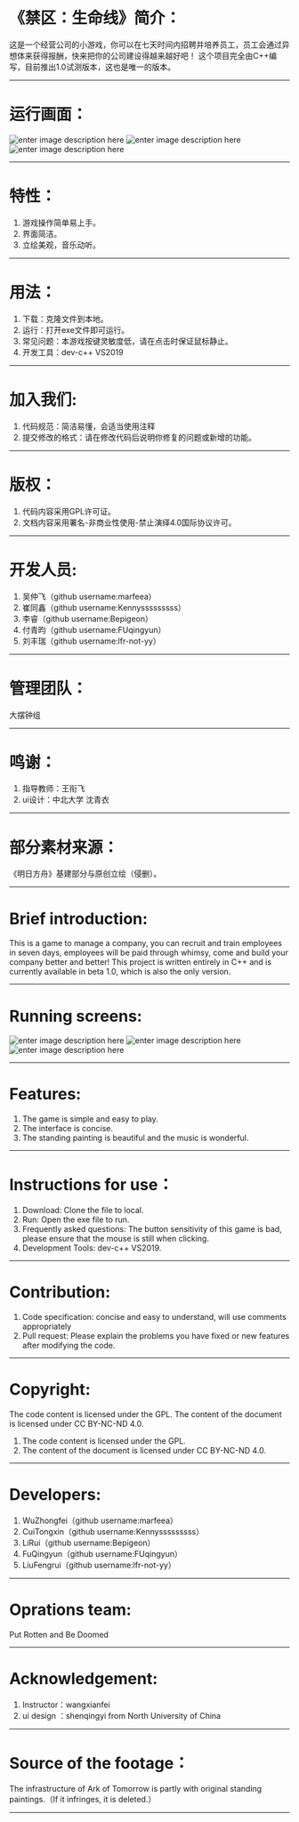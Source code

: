 ﻿# 《禁区：生命线》简介：
这是一个经营公司的小游戏，你可以在七天时间内招聘并培养员工，员工会通过异想体来获得报酬，快来把你的公司建设得越来越好吧！
这个项目完全由C++编写，目前推出1.0试测版本，这也是唯一的版本。
***
# 运行画面：
![enter image description here](https://pic2.zhimg.com/80/v2-e9302488cf67e7f65f509b2ea2cc63af_r.jpg)
![enter image description here](https://pic4.zhimg.com/80/v2-c9f292e1dfb3508b6a8f8788480c1983_r.jpg)
![enter image description here](https://pic1.zhimg.com/80/v2-61cf07afd19c5b374dffdde810b08da8_r.jpg)
***
# 特性：
1. 游戏操作简单易上手。
2. 界面简洁。
3. 立绘美观，音乐动听。
***
# 用法：
1. 下载：克隆文件到本地。
2. 运行：打开exe文件即可运行。
3. 常见问题：本游戏按键灵敏度低，请在点击时保证鼠标静止。
4. 开发工具：dev-c++ VS2019
***
# 加入我们:
1. 代码规范：简洁易懂，会适当使用注释
2. 提交修改的格式：请在修改代码后说明你修复的问题或新增的功能。
***
# 版权：
1. 代码内容采用GPL许可证。
2. 文档内容采用署名-非商业性使用-禁止演绎4.0国际协议许可。
***
# 开发人员:
1. 吴仲飞（github username:marfeea）
2. 崔同鑫（github username:Kennysssssssss）
3. 李睿（github username:Bepigeon）
4. 付青昀（github username:FUqingyun）
5. 刘丰瑞（github username:lfr-not-yy）
***
# 管理团队：
大摆钟组
***
# 鸣谢：
1. 指导教师：王衔飞
2.  ui设计：中北大学 沈青衣
***
# 部分素材来源：
《明日方舟》基建部分与原创立绘（侵删）。
***
# Brief introduction:
This is a game to manage a company, you can recruit and train employees in seven days, employees will be paid through whimsy, come and build your company better and better!
This project is written entirely in C++ and is currently available in beta 1.0, which is also the only version.
***
# Running screens:
![enter image description here](https://pic2.zhimg.com/80/v2-e9302488cf67e7f65f509b2ea2cc63af_r.jpg)
![enter image description here](https://pic4.zhimg.com/80/v2-c9f292e1dfb3508b6a8f8788480c1983_r.jpg)
![enter image description here](https://pic1.zhimg.com/80/v2-61cf07afd19c5b374dffdde810b08da8_r.jpg)
***
# Features:
1. The game is simple and easy to play.
2. The interface is concise.
3. The standing painting is beautiful and the music is wonderful.
***
# Instructions for use：
1. Download: Clone the file to local.
2. Run: Open the exe file to run.
3. Frequently asked questions: The button sensitivity of this game is bad, please ensure that the mouse is still when clicking.
4. Development Tools: dev-c++ VS2019.
***
# Contribution:
1. Code specification: concise and easy to understand, will use comments appropriately
2. Pull request: Please explain the problems you have fixed or new features after modifying the code.
***
# Copyright:
The code content is licensed under the GPL.
The content of the document is licensed under CC BY-NC-ND 4.0.
1. The code content is licensed under the GPL.
2. The content of the document is licensed under CC BY-NC-ND 4.0.
***
# Developers:
1. WuZhongfei（github username:marfeea）
2. CuiTongxin（github username:Kennysssssssss） 
3. LiRui（github username:Bepigeon）
4. FuQingyun（github username:FUqingyun）
5. LiuFengrui（github username:lfr-not-yy）
***
# Oprations team:
Put Rotten and Be Doomed
***
# Acknowledgement:
1. Instructor：wangxianfei
2. ui design ：shenqingyi from North University of China

***
# Source of the footage：
The infrastructure of Ark of Tomorrow is partly with original standing paintings.（If it infringes, it is deleted.）
***
